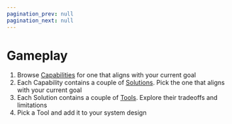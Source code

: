 ```yaml
---
pagination_prev: null
pagination_next: null
---
```


# Gameplay

1. Browse [Capabilities](./capabilities/index.md) for one that aligns with your current goal
2. Each Capability contains a couple of [Solutions](./solutions/index.md). Pick the one that aligns with your current goal
3. Each Solution contains a couple of [Tools](./tools/index.md). Explore their tradeoffs and limitations
4. Pick a Tool and add it to your system design
